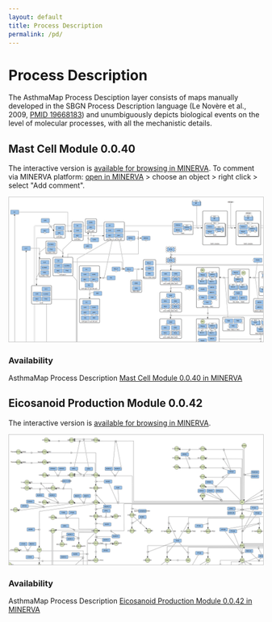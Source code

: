 ```yaml
---
layout: default
title: Process Description
permalink: /pd/
---
```


# Process Description

The AsthmaMap Process Desciption layer consists of maps manually developed in the SBGN Process Description language (Le Novère et al., 2009, [PMID 19668183](https://www.ncbi.nlm.nih.gov/pubmed/?term=19668183)) and unumbiguously depicts biological events on the level of molecular processes, with all the mechanistic details. 

## Mast Cell Module 0.0.40

The interactive version is [available for browsing in MINERVA](http://asthma.uni.lu/minerva/index.xhtml?id=mast_cell&x=11680&y=2300&zoom=6). To comment via MINERVA platform: [open in MINERVA](http://asthma.uni.lu/minerva/index.xhtml?id=mast_cell&x=11680&y=2300&zoom=6) > choose an object > right click > select "Add comment".

<a href="/images/pd/MastCellModule-0.0.40.png"><img src="/images/pd/MastCellModule-0.0.40-cut.png" style="border: #c6c6c6 1px solid;"/></a>

### Availability 

AsthmaMap Process Description [Mast Cell Module 0.0.40 in MINERVA](http://asthma.uni.lu/minerva/index.xhtml?id=mast_cell&x=11680&y=2300&zoom=6)

## Eicosanoid Production Module 0.0.42

The interactive version is [available for browsing in MINERVA](http://asthma.uni.lu/minerva/index.xhtml?id=AA_V42_SBGN&x=2050&y=1050&zoom=4).

<a href="/images/pd/EicosanoidModule-0.0.42.png"><img src="/images/pd/EicosanoidModule-0.0.42-cut.png" style="border: #c6c6c6 1px solid;"/></a>

### Availability 

AsthmaMap Process Description [Eicosanoid Production Module 0.0.42 in MINERVA](http://asthma.uni.lu/minerva/index.xhtml?id=AA_V42_SBGN&x=2050&y=1050&zoom=4)
